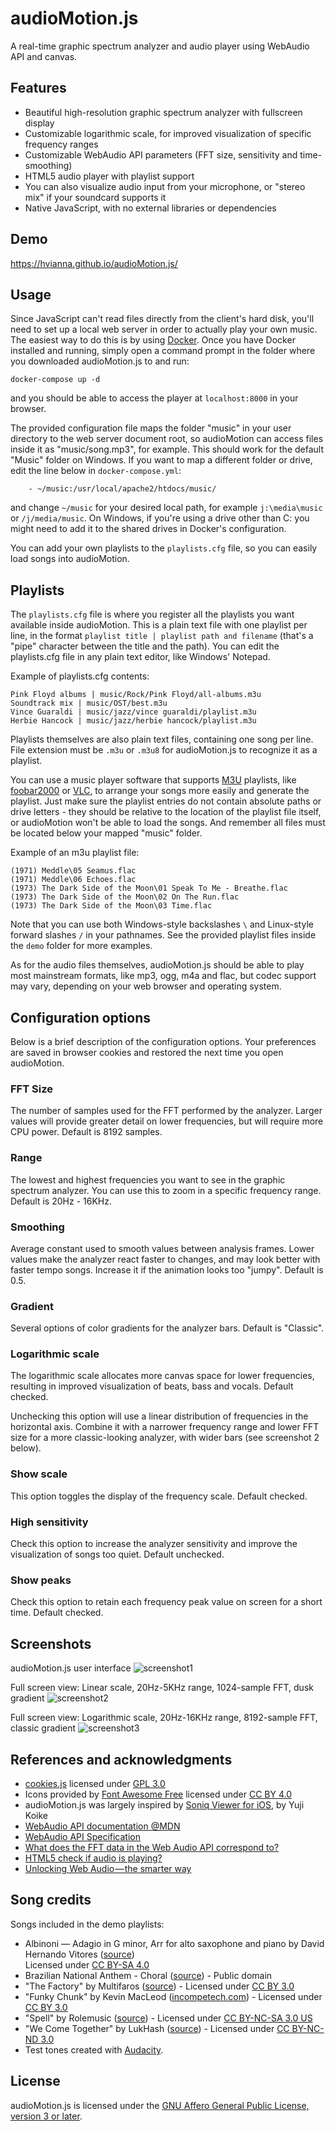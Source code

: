 audioMotion.js
==============

A real-time graphic spectrum analyzer and audio player using WebAudio API and canvas.

## Features

* Beautiful high-resolution graphic spectrum analyzer with fullscreen display
* Customizable logarithmic scale, for improved visualization of specific frequency ranges
* Customizable WebAudio API parameters (FFT size, sensitivity and time-smoothing)
* HTML5 audio player with playlist support
* You can also visualize audio input from your microphone, or "stereo mix" if your soundcard supports it
* Native JavaScript, with no external libraries or dependencies

## Demo

https://hvianna.github.io/audioMotion.js/

## Usage

Since JavaScript can't read files directly from the client's hard disk, you'll need to set up a local web server in order to actually play your own music. The easiest way to do this is by using [Docker](https://www.docker.com/). Once you have Docker installed and running, simply open a command prompt in the folder where you downloaded audioMotion.js to and run:

`docker-compose up -d`

and you should be able to access the player at `localhost:8000` in your browser.

The provided configuration file maps the folder "music" in your user directory to the web server document root, so audioMotion can access files inside it as "music/song.mp3", for example. This should work for the default "Music" folder on Windows. If you want to map a different folder or drive, edit the line below in `docker-compose.yml`:

```
    - ~/music:/usr/local/apache2/htdocs/music/
```

and change `~/music` for your desired local path, for example `j:\media\music` or `/j/media/music`. On Windows, if you're using a drive other than C: you might need to add it to the shared drives in Docker's configuration.

You can add your own playlists to the `playlists.cfg` file, so you can easily load songs into audioMotion.

## Playlists

The `playlists.cfg` file is where you register all the playlists you want available inside audioMotion. This is a plain text file with one playlist per line, in the format `playlist title | playlist path and filename` (that's a "pipe" character between the title and the path). You can edit the playlists.cfg file in any plain text editor, like Windows' Notepad.

Example of playlists.cfg contents:

```
Pink Floyd albums | music/Rock/Pink Floyd/all-albums.m3u
Soundtrack mix | music/OST/best.m3u
Vince Guaraldi | music/jazz/vince guaraldi/playlist.m3u
Herbie Hancock | music/jazz/herbie hancock/playlist.m3u
```

Playlists themselves are also plain text files, containing one song per line. File extension must be `.m3u` or `.m3u8` for audioMotion.js to recognize it as a playlist.

You can use a music player software that supports [M3U](https://en.wikipedia.org/wiki/M3U) playlists, like [foobar2000](https://www.foobar2000.org/) or [VLC](https://www.videolan.org/vlc/), to arrange your songs more easily and generate the playlist. Just make sure the playlist entries do not contain absolute paths or drive letters - they should be relative to the location of the playlist file itself, or audioMotion won't be able to load the songs. And remember all files must be located below your mapped "music" folder.

Example of an m3u playlist file:

```
(1971) Meddle\05 Seamus.flac
(1971) Meddle\06 Echoes.flac
(1973) The Dark Side of the Moon\01 Speak To Me - Breathe.flac
(1973) The Dark Side of the Moon\02 On The Run.flac
(1973) The Dark Side of the Moon\03 Time.flac
```

Note that you can use both Windows-style backslashes `\` and Linux-style forward slashes `/` in your pathnames. See the provided playlist files inside the `demo` folder for more examples.

As for the audio files themselves, audioMotion.js should be able to play most mainstream formats, like mp3, ogg, m4a and flac, but codec support may vary, depending on your web browser and operating system.

## Configuration options

Below is a brief description of the configuration options. Your preferences are saved in browser cookies and restored the next time you open audioMotion.

### FFT Size

The number of samples used for the FFT performed by the analyzer. Larger values will provide greater detail on lower frequencies, but will require more CPU power. Default is 8192 samples.

### Range

The lowest and highest frequencies you want to see in the graphic spectrum analyzer. You can use this to zoom in a specific frequency range. Default is 20Hz - 16KHz.

### Smoothing

Average constant used to smooth values between analysis frames. Lower values make the analyzer react faster to changes, and may look better with faster tempo songs. Increase it if the animation looks too "jumpy". Default is 0.5.

### Gradient

Several options of color gradients for the analyzer bars. Default is "Classic".

### Logarithmic scale

The logarithmic scale allocates more canvas space for lower frequencies, resulting in improved visualization of beats, bass and vocals. Default checked.

Unchecking this option will use a linear distribution of frequencies in the horizontal axis. Combine it with a narrower frequency range and lower FFT size for a more classic-looking analyzer, with wider bars (see screenshot 2 below).

### Show scale

This option toggles the display of the frequency scale. Default checked.

### High sensitivity

Check this option to increase the analyzer sensitivity and improve the visualization of songs too quiet. Default unchecked.

### Show peaks

Check this option to retain each frequency peak value on screen for a short time. Default checked.

## Screenshots

audioMotion.js user interface
![screenshot1](img/screenshot1.png "audioMotion.js user interface")

Full screen view: Linear scale, 20Hz-5KHz range, 1024-sample FFT, dusk gradient
![screenshot2](img/screenshot2.png "Full screen view: Linear scale, 20Hz-5KHz range, 1024-sample FFT, dusk gradient")

Full screen view: Logarithmic scale, 20Hz-16KHz range, 8192-sample FFT, classic gradient
![screenshot3](img/screenshot3.png "Full screen view: Logarithmic scale, 20Hz-16KHz range, 8192-sample FFT, classic gradient")

## References and acknowledgments

* [cookies.js](https://github.com/madmurphy/cookies.js) licensed under [GPL 3.0](http://www.gnu.org/licenses/gpl-3.0-standalone.html)
* Icons provided by [Font Awesome Free](https://fontawesome.com/) licensed under [CC BY 4.0](https://creativecommons.org/licenses/by/4.0/)
* audioMotion.js was largely inspired by [Soniq Viewer for iOS](https://itunes.apple.com/us/app/soniq-viewer/id448343005), by Yuji Koike
* [WebAudio API documentation @MDN](https://developer.mozilla.org/en-US/docs/Web/API/Web_Audio_API)
* [WebAudio API Specification](https://webaudio.github.io/web-audio-api/)
* [What does the FFT data in the Web Audio API correspond to?](https://stackoverflow.com/a/14789992/2370385)
* [HTML5 check if audio is playing?](https://stackoverflow.com/a/46117824/2370385)
* [Unlocking Web Audio — the smarter way](https://hackernoon.com/unlocking-web-audio-the-smarter-way-8858218c0e09)

## Song credits

Songs included in the demo playlists:

* Albinoni — Adagio in G minor, Arr for alto saxophone and piano by David Hernando Vitores ([source](https://commons.wikimedia.org/wiki/File:Tomaso_Giovanni_Albinoni_-_Adagio_in_G_minor_-_Arr_for_alto_saxophone_and_piano_-_David_Hernando_Vitores.ogg))<br>Licensed under [CC BY-SA 4.0](https://creativecommons.org/licenses/by-sa/4.0/deed.en)
* Brazilian National Anthem - Choral ([source](http://www.dominiopublico.gov.br/pesquisa/DetalheObraForm.do?select_action=&co_obra=2480)) - Public domain
* "The Factory" by Multifaros ([source](https://archive.org/details/The_Factory-3613)) - Licensed under [CC BY 3.0](http://creativecommons.org/licenses/by/3.0/)
* "Funky Chunk" by Kevin MacLeod ([incompetech.com](https://incompetech.com)) - Licensed under [CC BY 3.0](http://creativecommons.org/licenses/by/3.0/)
* "Spell" by Rolemusic ([source](https://archive.org/details/Straw_Fields-8753)) - Licensed under [CC BY-NC-SA 3.0 US](http://creativecommons.org/licenses/by-nc-sa/3.0/us/)
* "We Come Together" by LukHash ([source](https://archive.org/details/ShMusic-DigitalMemories/)) - Licensed under [CC BY-NC-ND 3.0](http://creativecommons.org/licenses/by-nc-nd/3.0/)
* Test tones created with [Audacity](https://www.audacityteam.org/).

## License

audioMotion.js is licensed under the [GNU Affero General Public License, version 3 or later](https://www.gnu.org/licenses/agpl.html).
